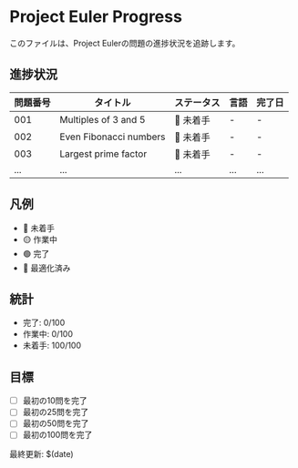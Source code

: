 # Project Euler Progress

このファイルは、Project Eulerの問題の進捗状況を追跡します。

## 進捗状況

| 問題番号 | タイトル | ステータス | 言語 | 完了日 |
|---------|---------|-----------|------|--------|
| 001 | Multiples of 3 and 5 | 🔴 未着手 | - | - |
| 002 | Even Fibonacci numbers | 🔴 未着手 | - | - |
| 003 | Largest prime factor | 🔴 未着手 | - | - |
| ... | ... | ... | ... | ... |

## 凡例

- 🔴 未着手
- 🟡 作業中
- 🟢 完了
- 🔵 最適化済み

## 統計

- 完了: 0/100
- 作業中: 0/100
- 未着手: 100/100

## 目標

- [ ] 最初の10問を完了
- [ ] 最初の25問を完了
- [ ] 最初の50問を完了
- [ ] 最初の100問を完了

最終更新: $(date) 